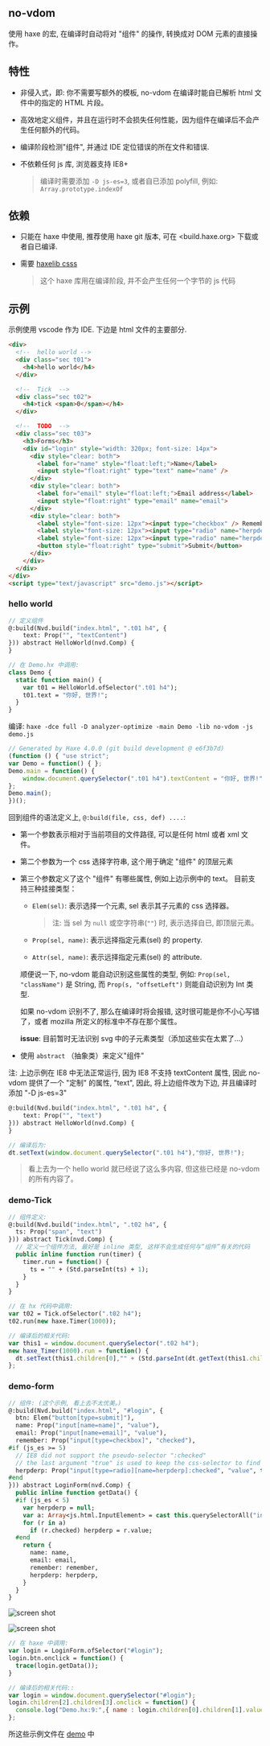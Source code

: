 no-vdom
--------

使用 haxe 的宏, 在编译时自动将对 "组件" 的操作, 转换成对 DOM 元素的直接操作。

## 特性

* 非侵入式，即: 你不需要写额外的模板, no-vdom 在编译时能自已解析 html 文件中的指定的 HTML 片段。

* 高效地定义组件，并且在运行时不会损失任何性能，因为组件在编译后不会产生任何额外的代码。

* 编译阶段检测"组件", 并通过 IDE 定位错误的所在文件和错误.

* 不依赖任何 js 库, 浏览器支持 IE8+

  > 编译时需要添加 `-D js-es=3`, 或者自已添加 polyfill, 例如: `Array.prototype.indexOf`

## 依赖

* 只能在 haxe 中使用, 推荐使用 haxe git 版本, 可在 <build.haxe.org> 下载或者自已编译.

* 需要 [haxelib csss](https://github.com/R32/css-selector)

  > 这个 haxe 库用在编译阶段, 并不会产生任何一个字节的 js 代码

## 示例

示例使用 vscode 作为 IDE. 下边是 html 文件的主要部分.

```html
<div>
  <!--  hello world -->
  <div class="sec t01">
    <h4>hello world</h4>
  </div>

  <!--  Tick  -->
  <div class="sec t02">
    <h4>tick <span>0</span></h4>
  </div>

  <!--  TODO  -->
  <div class="sec t03">
    <h3>Forms</h3>
    <div id="login" style="width: 320px; font-size: 14px">
      <div style="clear: both">
        <label for="name" style="float:left;">Name</label>
        <input style="float:right" type="text" name="name" />
      </div>
      <div style="clear: both">
        <label for="email" style="float:left;">Email address</label>
        <input style="float:right" type="email" name="email">
      </div>
      <div style="clear: both">
        <label style="font-size: 12px"><input type="checkbox" /> Remember me </label>
        <label style="font-size: 12px"><input type="radio" name="herpderp" value="herp" checked="checked" /> Herp </label>
        <label style="font-size: 12px"><input type="radio" name="herpderp" value="derp" /> Derp </label>
        <button style="float:right" type="submit">Submit</button>
      </div>
    </div>
  </div>
</div>
<script type="text/javascript" src="demo.js"></script>
```

### hello world

```hx
// 定义组件
@:build(Nvd.build("index.html", ".t01 h4", {
	text: Prop("", "textContent")
})) abstract HelloWorld(nvd.Comp) {
}
```

```hx
// 在 Demo.hx 中调用:
class Demo {
  static function main() {
    var t01 = HelloWorld.ofSelector(".t01 h4");
    t01.text = "你好, 世界!";
  }
}
```

编译: `haxe -dce full -D analyzer-optimize -main Demo -lib no-vdom -js demo.js`

```js
// Generated by Haxe 4.0.0 (git build development @ e6f3b7d)
(function () { "use strict";
var Demo = function() { };
Demo.main = function() {
    window.document.querySelector(".t01 h4").textContent = "你好, 世界!";
};
Demo.main();
})();
```

回到组件的语法定义上, `@:build(file, css, def) ....`:

* 第一个参数表示相对于当前项目的文件路径, 可以是任何 html 或者 xml 文件。

* 第二个参数为一个 css 选择字符串, 这个用于确定 "组件" 的顶层元素

* 第三个参数定义了这个 "组件" 有哪些属性, 例如上边示例中的 text。 目前支持三种挂接类型：

  - `Elem(sel)`: 表示选择一个元素, sel 表示其子元素的 css 选择器。

    > 注: 当 sel 为 `null` 或空字符串(`""`) 时, 表示选择自已, 即顶层元素。

  - `Prop(sel, name)`: 表示远择指定元素(sel) 的 property.

  - `Attr(sel, name)`: 表示远择指定元素(sel) 的 attribute.

  顺便说一下, no-vdom 能自动识别这些属性的类型, 例如: `Prop(sel, "className")` 是 String, 而 `Prop(s, "offsetLeft")` 则能自动识别为 Int 类型.

  如果 no-vdom 识别不了, 那么在编译时将会报错, 这时很可能是你不小心写错了，或者 mozilla 所定义的标准中不存在那个属性。

  **issue**: 目前暂时无法识别 svg 中的子元素类型（添加这些实在太累了...）

* 使用 `abstract` （抽象类）来定义"组件"


注: 上边示例在 IE8 中无法正常运行, 因为 IE8 不支持 textContent 属性, 因此 no-vdom 提供了一个 "定制" 的属性, "text",
因此, 将上边组件改为下边, 并且编译时添加 "-D js-es=3"

```hx
@:build(Nvd.build("index.html", ".t01 h4", {
    text: Prop("", "text")
})) abstract HelloWorld(nvd.Comp) {
}
```

```js
// 编译后为:
dt.setText(window.document.querySelector(".t01 h4"),"你好, 世界!");
```

> 看上去为一个 hello world 就已经说了这么多内容, 但这些已经是 no-vdom 的所有内容了。

### demo-Tick

```hx
// 组件定义:
@:build(Nvd.build("index.html", ".t02 h4", {
  ts: Prop("span", "text")
})) abstract Tick(nvd.Comp) {
  // 定义一个组件方法, 最好是 inline 类型, 这样不会生成任何与“组件”有关的代码
  public inline function run(timer) {
    timer.run = function() {
      ts = "" + (Std.parseInt(ts) + 1);
    }
  }
}
```

```hx
// 在 hx 代码中调用:
var t02 = Tick.ofSelector(".t02 h4");
t02.run(new haxe.Timer(1000));
```

```js
// 编译后的相关代码:
var this1 = window.document.querySelector(".t02 h4");
new haxe_Timer(1000).run = function() {
  dt.setText(this1.children[0],"" + (Std.parseInt(dt.getText(this1.children[0])) + 1));
};
```

### demo-form

```hx
// 组件: (这个示例, 看上去不太优美。)
@:build(Nvd.build("index.html", "#login", {
  btn: Elem("button[type=submit]"),
  name: Prop("input[name=name]", "value"),
  email: Prop("input[name=email]", "value"),
  remember: Prop("input[type=checkbox]", "checked"),
#if (js_es >= 5)
  // IE8 did not support the pseudo-selector ":checked"
  // the last argument "true" is used to keep the css-selector to find in runtime
  herpderp: Prop("input[type=radio][name=herpderp]:checked", "value", true),
#end
})) abstract LoginForm(nvd.Comp) {
  public inline function getData() {
  #if (js_es < 5)
    var herpderp = null;
    var a: Array<js.html.InputElement> = cast this.querySelectorAll("input[name=herpderp]");
    for (r in a)
      if (r.checked) herpderp = r.value;
  #end
    return {
      name: name,
      email: email,
      remember: remember,
      herpderp: herpderp,
    }
  }
}
```

![screen shot](demo/demo.gif)

![screen shot](demo/demo-2.gif)

```hx
// 在 haxe 中调用:
var login = LoginForm.ofSelector("#login");
login.btn.onclick = function() {
  trace(login.getData());
}
```

```js
// 编译后的相关代码::
var login = window.document.querySelector("#login");
login.children[2].children[3].onclick = function() {
  console.log("Demo.hx:9:",{ name : login.children[0].children[1].value, email : login.children[1].children[1].value, remember : login.children[2].children[0].children[0].checked, herpderp : login.querySelector("input[type=radio][name=herpderp]:checked").value});
};
```

所这些示例文件在 [demo](demo/Demo.hx?ts=4) 中
